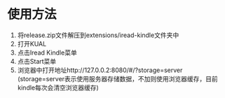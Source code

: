 # 使用方法

1. 将release.zip文件解压到extensions/iread-kindle文件夹中
2. 打开KUAL
3. 点击Iread Kindle菜单
4. 点击Start菜单
5. 浏览器中打开地址http://127.0.0.2:8080/#/?storage=server (storage=server表示使用服务器存储数据，不加则使用浏览器缓存，目前kindle每次会清空浏览器缓存)